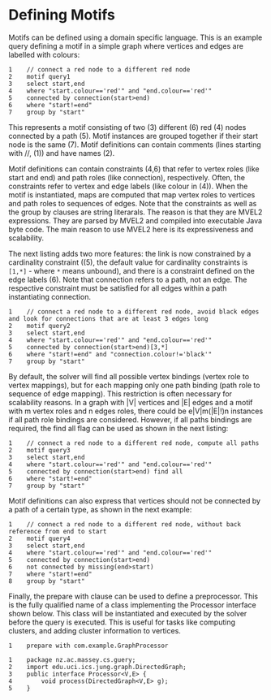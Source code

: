 # Defining Motifs #

Motifs can be defined using a domain specific language. This is an example query defining a motif in a simple graph where vertices and edges are labelled with colours:

```
1    // connect a red node to a different red node
2    motif query1
3    select start,end
4    where "start.colour=='red'" and "end.colour=='red'"
5    connected by connection(start>end)
6    where "start!=end"
7    group by "start"
```

This represents a motif consisting of two (3) different (6) red (4) nodes connected by a path (5). Motif instances are grouped together if their start node is the same (7). Motif definitions can contain comments (lines starting with //, (1)) and have names (2).

Motif definitions can contain constraints (4,6) that refer to vertex roles (like start and end) and path roles (like connection), respectively. Often, the constraints refer to vertex and edge labels (like colour in (4)). When the motif is instantiated, maps are computed that map vertex roles to vertices and path roles to sequences of edges. Note that the constraints as well as the group by clauses are string literarals. The reason is that they are MVEL2 expressions. They are parsed by MVEL2 and compiled into executable Java byte code. The main reason to use MVEL2 here is its expressiveness and scalability.

The next listing adds two more features: the link is now constrained by a cardinality constraint ((5), the default value for cardinality constraints is `[1,*]` - where `*` means unbound), and there is a constraint defined on the edge labels (6). Note that connection refers to a path, not an edge. The respective constraint must be satisfied for all edges within a path instantiating connection.

```
1    // connect a red node to a different red node, avoid black edges and look for connections that are at least 3 edges long
2    motif query2
3    select start,end
4    where "start.colour=='red'" and "end.colour=='red'"
5    connected by connection(start>end)[3,*]
6    where "start!=end" and "connection.colour!='black'"
7    group by "start"
```

By default, the solver will find all possible vertex bindings (vertex role to vertex mappings), but for each mapping only one path binding (path role to sequence of edge mapping). This restriction is often necessary for scalability reasons. In a graph with |V| vertices and |E| edges and a motif with m vertex roles and n edges roles, there could be e|V|m(|E|!)n instances if all path role bindings are considered. However, if all paths bindings are required, the find all flag can be used as shown in the next listing:

```
1    // connect a red node to a different red node, compute all paths
2    motif query3
3    select start,end
4    where "start.colour=='red'" and "end.colour=='red'"
5    connected by connection(start>end) find all
6    where "start!=end"
7    group by "start"
```


Motif definitions can also express that vertices should not be connected by a path of a certain type, as shown in the next example:

```
1    // connect a red node to a different red node, without back reference from end to start
2    motif query4
3    select start,end
4    where "start.colour=='red'" and "end.colour=='red'"
5    connected by connection(start>end)
6    not connected by missing(end>start)
7    where "start!=end"
8    group by "start"
```

Finally, the prepare with clause can be used to define a preprocessor. This is the fully qualified name of a class implementing the Processor interface shown below. This class will be instantiated and executed by the solver before the query is executed. This is useful for tasks like computing clusters, and adding cluster information to vertices.

```
1    prepare with com.example.GraphProcessor
```

```
1    package nz.ac.massey.cs.guery;
2    import edu.uci.ics.jung.graph.DirectedGraph;
3    public interface Processor<V,E> {
4        void process(DirectedGraph<V,E> g);
5    }
```
